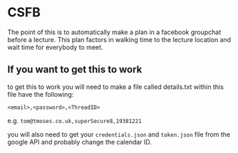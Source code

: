 # CSFB

The point of this is to automatically make a plan in a facebook groupchat before a lecture. This plan factors in walking time to the lecture location and wait time for everybody to meet.

## If you want to get this to work


to get this to work you will need to make a file called details.txt
within this file have the following:

`<email>,<password>,<ThreadID>`

e.g. `tom@tmoses.co.uk,superSecure8,19381221`

you will also need to get your `credentials.json` and `token.json` file from the google API and probably change the calendar ID.
